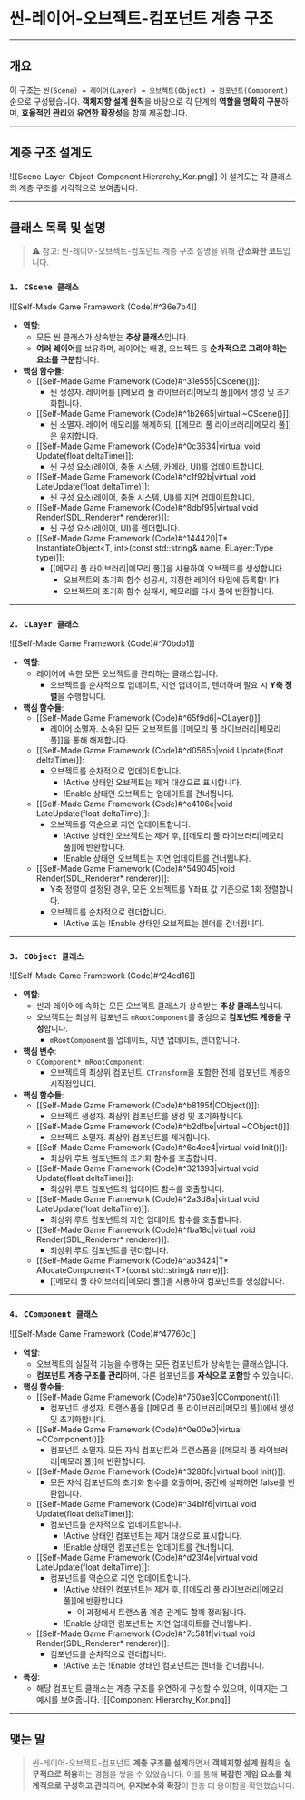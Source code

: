 # **씬-레이어-오브젝트-컴포넌트 계층 구조**
---
## **개요**
이 구조는 `씬(Scene) → 레이어(Layer) → 오브젝트(Object) → 컴포넌트(Component)` 순으로 구성됐습니다. **객체지향 설계 원칙**을 바탕으로 각 단계의 **역할을 명확히 구분**하며, **효율적인 관리**와 **유연한 확장성**을 함께 제공합니다.

---
## **계층 구조 설계도**
![[Scene-Layer-Object-Component Hierarchy_Kor.png]]
이 설계도는 각 클래스의 계층 구조를 시각적으로 보여줍니다.

---
## **클래스 목록 및 설명**

> ⚠️ 참고: 씬-레이어-오브젝트-컴포넌트 계층 구조 설명을 위해 **간소화한 코드**입니다.
### `1. CScene 클래스`
![[Self-Made Game Framework (Code)#^36e7b4]]
- **역할**:
    - 모든 씬 클래스가 상속받는 **추상 클래스**입니다.
    - **여러 레이어**를 보유하며, 레이어는 배경, 오브젝트 등 **순차적으로 그려야 하는 요소를 구분**합니다.
- **핵심 함수들**:
	- [[Self-Made Game Framework (Code)#^31e555|CScene()]]:
		- 씬 생성자. 레이어를 [[메모리 풀 라이브러리|메모리 풀]]에서 생성 및 초기화합니다.
	- [[Self-Made Game Framework (Code)#^1b2665|virtual ~CScene()]]:
		- 씬 소멸자. 레이어 메모리를 해제하되, [[메모리 풀 라이브러리|메모리 풀]]은 유지합니다.
	- [[Self-Made Game Framework (Code)#^0c3634|virtual void Update(float deltaTime)]]:
		- 씬 구성 요소(레이어, 충돌 시스템, 카메라, UI)를 업데이트합니다.
	- [[Self-Made Game Framework (Code)#^c1f92b|virtual void LateUpdate(float deltaTime)]]:
		- 씬 구성 요소(레이어, 충돌 시스템, UI)를 지연 업데이트합니다.
	- [[Self-Made Game Framework (Code)#^8dbf95|virtual void Render(SDL_Renderer* renderer)]]:
		- 씬 구성 요소(레이어, UI)를 렌더합니다.
	- [[Self-Made Game Framework (Code)#^144420|T* InstantiateObject\<T, int\>(const std::string& name, ELayer::Type type)]]:
		- [[메모리 풀 라이브러리|메모리 풀]]을 사용하여 오브젝트를 생성합니다.
			- 오브젝트의 초기화 함수 성공시, 지정한 레이어 타입에 등록합니다.
			- 오브젝트의 초기화 함수 실패시, 메모리를 다시 풀에 반환합니다.

---
### `2. CLayer 클래스`
![[Self-Made Game Framework (Code)#^70bdb1]]
- **역할**:
	- 레이어에 속한 모든 오브젝트를 관리하는 클래스입니다.
		- 오브젝트를 순차적으로 업데이트, 지연 업데이트, 렌더하며 필요 시 **Y축 정렬**을 수행합니다.
- **핵심 함수들**:
	- [[Self-Made Game Framework (Code)#^65f9d6|~CLayer()]]:
		- 레이어 소멸자. 소속된 모든 오브젝트를 [[메모리 풀 라이브러리|메모리 풀]]을 통해 해제합니다.
	- [[Self-Made Game Framework (Code)#^d0565b|void Update(float deltaTime)]]:
		- 오브젝트를 순차적으로 업데이트합니다.
			- !Active 상태인 오브젝트는 제거 대상으로 표시합니다.
			- !Enable 상태인 오브젝트는 업데이트를 건너뜁니다.
	- [[Self-Made Game Framework (Code)#^e4106e|void LateUpdate(float deltaTime)]]:
		- 오브젝트를 역순으로 지연 업데이트합니다.
			- !Active 상태인 오브젝트는 제거 후, [[메모리 풀 라이브러리|메모리 풀]]에 반환합니다.
			- !Enable 상태인 오브젝트는 지연 업데이트를 건너뜁니다.
	- [[Self-Made Game Framework (Code)#^549045|void Render(SDL_Renderer* renderer)]]:
		- Y축 정렬이 설정된 경우, 모든 오브젝트를 Y좌표 값 기준으로 1회 정렬합니다.
		- 오브젝트를 순차적으로 렌더합니다.
			- !Active 또는 !Enable 상태인 오브젝트는 렌더를 건너뜁니다.

---
### `3. CObject 클래스`
![[Self-Made Game Framework (Code)#^24ed16]]
- **역할**:
    - 씬과 레이어에 속하는 모든 오브젝트 클래스가 상속받는 **추상 클래스**입니다.
    - 오브젝트는 최상위 컴포넌트 `mRootComponent`를 중심으로 **컴포넌트 계층을 구성**합니다.
	    - `mRootComponent`를 업데이트, 지연 업데이트, 렌더합니다.
- **핵심 변수**:
	- `CComponent* mRootComponent`:
		- 오브젝트의 최상위 컴포넌트, `CTransform`을 포함한 전체 컴포넌트 계층의 시작점입니다.
- **핵심 함수들**:
	- [[Self-Made Game Framework (Code)#^b8195f|CObject()]]:
		- 오브젝트 생성자. 최상위 컴포넌트를 생성 및 초기화합니다.
	- [[Self-Made Game Framework (Code)#^b2dfbe|virtual ~CObject()]]:
		- 오브젝트 소멸자. 최상위 컴포넌트를 제거합니다.
	- [[Self-Made Game Framework (Code)#^6c4ee4|virtual void Init()]]:
		- 최상위 루트 컴포넌트의 초기화 함수를 호출합니다.
	- [[Self-Made Game Framework (Code)#^321393|virtual void Update(float deltaTime)]]:
		- 최상위 루트 컴포넌트의 업데이트 함수를 호출합니다.
	- [[Self-Made Game Framework (Code)#^2a3d8a|virtual void LateUpdate(float deltaTime)]]:
		- 최상위 루트 컴포넌트의 지연 업데이트 함수를 호출합니다.
	- [[Self-Made Game Framework (Code)#^fba18c|virtual void Render(SDL_Renderer* renderer)]]:
		- 최상위 루트 컴포넌트를 렌더합니다.
	- [[Self-Made Game Framework (Code)#^ab3424|T* AllocateComponent\<T\>(const std::string& name)]]:
		- [[메모리 풀 라이브러리|메모리 풀]]을 사용하여 컴포넌트를 생성합니다.
---
### `4. CComponent 클래스`
![[Self-Made Game Framework (Code)#^47760c]]
- **역할**:
	- 오브젝트의 실질적 기능을 수행하는 모든 컴포넌트가 상속받는 클래스입니다.
	- **컴포넌트 계층 구조를 관리**하며, 다른 컴포넌트를 **자식으로 포함**할 수 있습니다.
- **핵심 함수들**:
	- [[Self-Made Game Framework (Code)#^750ae3|CComponent()]]:
		- 컴포넌트 생성자. 트랜스폼을 [[메모리 풀 라이브러리|메모리 풀]]에서 생성 및 초기화합니다.
	- [[Self-Made Game Framework (Code)#^0e00e0|virtual ~CComponent()]]:
		- 컴포넌트 소멸자. 모든 자식 컴포넌트와 트랜스폼을 [[메모리 풀 라이브러리|메모리 풀]]에 반환합니다.
	- [[Self-Made Game Framework (Code)#^3286fc|virtual bool Init()]]:
		- 모든 자식 컴포넌트의 초기화 함수를 호출하며, 중간에 실패하면 false를 반환합니다.
	- [[Self-Made Game Framework (Code)#^34b1f6|virtual void Update(float deltaTime)]]:
		- 컴포넌트를 순차적으로 업데이트합니다.
			- !Active 상태인 컴포넌트는 제거 대상으로 표시합니다.
			- !Enable 상태인 컴포넌트는 업데이트를 건너뜁니다.
	- [[Self-Made Game Framework (Code)#^d23f4e|virtual void LateUpdate(float deltaTime)]]:
		- 컴포넌트를 역순으로 지연 업데이트합니다.
			- !Active 상태인 컴포넌트는 제거 후, [[메모리 풀 라이브러리|메모리 풀]]에 반환합니다.
				- 이 과정에서 트랜스폼 계층 관계도 함께 정리됩니다.
			- !Enable 상태인 컴포넌트는 지연 업데이트를 건너뜁니다.
	- [[Self-Made Game Framework (Code)#^7c581f|virtual void Render(SDL_Renderer* renderer)]]:
		- 컴포넌트를 순차적으로 렌더합니다.
			- !Active 또는 !Enable 상태인 컴포넌트는 렌더를 건너뜁니다.
- **특징**:
	- 해당 컴포넌트 클래스는 계층 구조를 유연하게 구성할 수 있으며, 이미지는 그 예시를 보여줍니다.
	  ![[Component Hierarchy_Kor.png]]
---
## **맺는 말**
> 씬-레이어-오브젝트-컴포넌트 **계층 구조를 설계**하면서 **객체지향 설계 원칙**을 **실무적으로 적용**하는 경험을 쌓을 수 있었습니다. 이를 통해 **복잡한 게임 요소를 체계적으로 구성하고 관리**하며, **유지보수와 확장**이 한층 더 용이함을 확인했습니다.